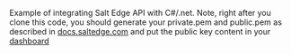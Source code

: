 Example of integrating Salt Edge API with C#/.net.
Note, right after you clone this code, you should generate your private.pem and public.pem as described in [docs.saltedge.com](https://docs.saltedge.com/guides/signature/) and put the public key content in your [dashboard](https://www.saltedge.com/keys_and_secrets)
